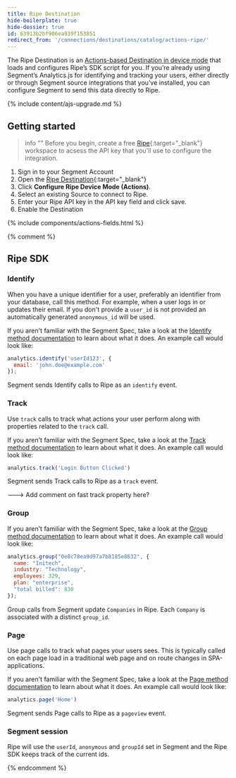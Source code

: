 ```yaml
---
title: Ripe Destination
hide-boilerplate: true
hide-dossier: true
id: 63913b2bf906ea939f153851
redirect_from: '/connections/destinations/catalog/actions-ripe/'
---
```


The Ripe Destination is an [Actions-based Destination in device mode](/docs/connections/destinations/#connection-modes) that loads and configures Ripe’s SDK script for you. If you’re already using Segment’s Analytics.js for identifying and tracking your users, either directly or through Segment source integrations that you’ve installed, you can configure Segment to send this data directly to Ripe.

{% include content/ajs-upgrade.md %}

## Getting started

> info ""
> Before you begin, create a free [Ripe](https://www.getripe.com/){:target="_blank"} workspace to acsess the API key that you'll use to configure the integration.

1. Sign in to your Segment Account
2. Open the [Ripe Destination](https://app.segment.com/goto-my-workspace/destinations/catalog/actions-ripe/){:target="_blank"}
3. Click **Configure Ripe Device Mode (Actions)**.
4. Select an existing Source to connect to Ripe.
5. Enter your Ripe API key in the API key field and click save.
6. Enable the Destination

{% include components/actions-fields.html %}

{% comment %}
## Ripe SDK

### Identify

When you have a unique identifier for a user, preferably an identifier from your database, call this method. For example, when a user logs in or updates their email. If you don't provide a `user_id` is not provided an automatically generated `anonymous_id` will be used.

If you aren't familiar with the Segment Spec, take a look at
the [Identify method documentation](/docs/connections/spec/identify/) to learn
about what it does. An example call would look like:

```js
analytics.identify('userId123', {
  email: 'john.doe@example.com'
});
```

Segment sends Identify calls to Ripe as an `identify` event.

### Track

Use `track` calls to track what actions your user perform along with properties
related to the `track` call.

If you aren't familiar with the Segment Spec, take a look at
the [Track method documentation](/docs/connections/spec/track/) to learn about
what it does. An example call would look like:

```js
analytics.track('Login Button Clicked')
```

Segment sends Track calls to Ripe as a `track` event.

---> Add comment on fast track property here?

### Group

If you aren't familiar with the Segment Spec, take a look at
the [Group method documentation](/docs/connections/spec/group/) to learn about
what it does. An example call would look like:

```js
analytics.group("0e8c78ea9d97a7b8185e8632", {
  name: "Initech",
  industry: "Technology",
  employees: 329,
  plan: "enterprise",
  "total billed": 830
});
```

Group calls from Segment update `Companies` in Ripe. Each `Company` is
associated with a distinct `group_id`.

### Page

Use page calls to track what pages your users sees. This is typically called on
each page load in a traditional web page and on route changes in
SPA-applications.

If you aren't familiar with the Segment Spec, take a look at
the [Page method documentation](/docs/connections/spec/page/) to learn about
what it does. An example call would look like:

```js
analytics.page('Home')
```

Segment sends Page calls to Ripe as a `pageview` event.

### Segment session

Ripe will use the `userId`, `anonymous` and `groupId` set in Segment and the Ripe SDK keeps track of the current ids.

{% endcomment %}
